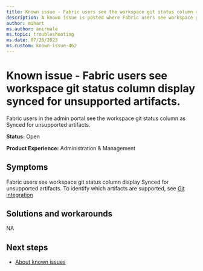 ```yaml
---
title: Known issue - Fabric users see the workspace git status column display synced for unsupported artifacts.
description: A known issue is posted where Fabric users see workspace git status column shows Synced for unsupported artifacts.
author: mihart
ms.author: anirmale
ms.topic: troubleshooting 
ms.date: 07/26/2023
ms.custom: known-issue-462
---
```


# Known issue - Fabric users see workspace git status column display synced for unsupported artifacts.

Fabric users in the admin portal see the workspace git status column as Synced for unsupported artifacts.

**Status:** Open

**Product Experience:** Administration & Management

## Symptoms

Fabric users see workspace git status column display Synced for unsupported artifacts. To identify which artifacts are supported, see [Git integration](../../cicd/git-integration/intro-to-git-integration#supported-items.md) 

## Solutions and workarounds

NA

## Next steps

- [About known issues](https://support.fabric.microsoft.com/known-issues)
